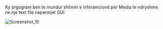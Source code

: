 Ky prgogram ben te mundur shtimin e inforamcionit per Media te ndryshme
ne nje text file nepermjet GUI

![Screenshot_10](https://user-images.githubusercontent.com/35404867/162512487-67747a9b-7605-4a70-8f74-3bd286615daf.jpg)
